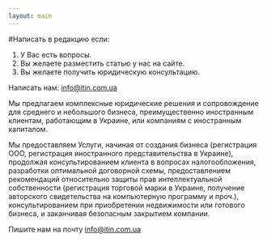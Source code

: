 ```yaml
---
layout: main
---
```


#Написать в редакцию если:

1. У Вас есть вопросы.
2. Вы желаете разместить статью у нас на сайте.
3. Вы желаете получить юридическую консультацию.

Написать нам: <a href="mailto:info@itin.com.ua">info@itin.com.ua</a>

Мы предлагаем комплексные юридические решения и сопровождение для среднего и небольшого бизнеса, преимущественно иностранным клиентам, работающим в Украине, или компаниям с иностранным капиталом.

Мы предоставляем Услуги, начиная от создания бизнеса (регистрация ООО, регистрация иностранного представительства в Украине), продолжая консультированием клиента в вопросах налогообложения, разработки оптимальной договорной схемы, предоставлением рекомендаций относительно защиты прав интеллектуальной собственности (регистрация торговой марки в Украине, получение авторского свидетельства на компьютерную программу и проч.), консультированием при приобретении недвижимости или готового бизнеса, и заканчивая безопасным закрытием компании.

Пишите нам на почту <a href="mailto:info@itin.com.ua">info@itin.com.ua</a>


